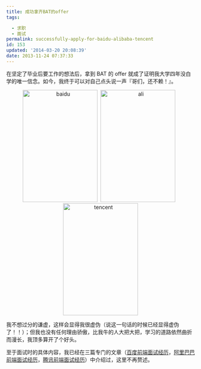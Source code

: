 ```yaml
---
title: 成功拿齐BAT的offer
tags: 

  - 求职
  - 面试
permalink: successfully-apply-for-baidu-alibaba-tencent
id: 153
updated: '2014-03-20 20:08:39'
date: 2013-11-24 07:37:33
---
```


在坚定了毕业后要工作的想法后，拿到 BAT 的 offer 就成了证明我大学四年没白学的唯一信念。如今，我终于可以对自己点头说一声『哥们，还不赖！』。
<p style="text-align: center;"><img class="size-full wp-image-207150" alt="baidu" src="http://undefinedblog.com/wp-content/uploads/2013/11/baidu.jpg" width="200" height="300" />  <img class="size-full wp-image-207152" alt="ali" src="http://undefinedblog.com/wp-content/uploads/2013/11/ali.jpg" width="200" height="300" />  <img class="size-full wp-image-207151" alt="tencent" src="http://undefinedblog.com/wp-content/uploads/2013/11/tencent.jpg" width="200" height="300" /></p>
我不想过分的谦虚，这样会显得我很虚伪（说这一句话的时候已经显得虚伪了！！）；但我也没有任何理由骄傲，比我牛的人大把大把，学习的道路依然曲折而漫长，我顶多算开了个好头。

至于面试时的具体内容，我已经在三篇专门的文章（<a title="百度前端实习面试经历" href="http://undefinedblog.com/2013/03/baidu-fe-intern-interview/" target="_blank">百度前端面试经历</a>，<a title="阿里巴巴前端校招面试经历" href="http://undefinedblog.com/2013/09/alibaba-fe-intern-interview/" target="_blank">阿里巴巴前端面试经历</a>，<a title="腾讯前端面试经历" href="http://undefinedblog.com/tencent-front-end-interview" target="_blank">腾讯前端面试经历</a>）中介绍过，这里不再赘述。
